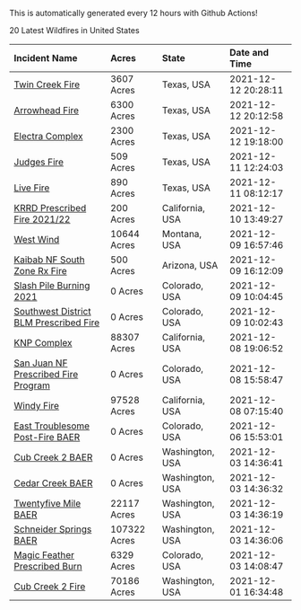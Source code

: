 This is automatically generated every 12 hours with Github Actions!

20 Latest Wildfires in United States

 | Incident Name | Acres | State | Date and Time |
|:---|:---|:---|:---|
| [Twin Creek Fire](https://inciweb.nwcg.gov/incident/7912/) | 3607 Acres | Texas, USA | 2021-12-12 20:28:11 |
| [Arrowhead Fire](https://inciweb.nwcg.gov/incident/7910/) | 6300 Acres | Texas, USA | 2021-12-12 20:12:58 |
| [Electra Complex](https://inciweb.nwcg.gov/incident/7908/) | 2300 Acres | Texas, USA | 2021-12-12 19:18:00 |
| [Judges Fire](https://inciweb.nwcg.gov/incident/7911/) | 509 Acres | Texas, USA | 2021-12-11 12:24:03 |
| [Live Fire](https://inciweb.nwcg.gov/incident/7909/) | 890 Acres | Texas, USA | 2021-12-11 08:12:17 |
| [KRRD Prescribed Fire 2021/22](https://inciweb.nwcg.gov/incident/7891/) | 200 Acres | California, USA | 2021-12-10 13:49:27 |
| [West Wind](https://inciweb.nwcg.gov/incident/7897/) | 10644 Acres | Montana, USA | 2021-12-09 16:57:46 |
| [Kaibab NF South Zone Rx Fire](https://inciweb.nwcg.gov/incident/5922/) | 500 Acres | Arizona, USA | 2021-12-09 16:12:09 |
| [Slash Pile Burning 2021](https://inciweb.nwcg.gov/incident/4648/) | 0 Acres | Colorado, USA | 2021-12-09 10:04:45 |
| [Southwest District BLM Prescribed Fire ](https://inciweb.nwcg.gov/incident/7852/) | 0 Acres | Colorado, USA | 2021-12-09 10:02:43 |
| [KNP Complex ](https://inciweb.nwcg.gov/incident/7838/) | 88307 Acres | California, USA | 2021-12-08 19:06:52 |
| [San Juan NF Prescribed Fire Program](https://inciweb.nwcg.gov/incident/6288/) | 0 Acres | Colorado, USA | 2021-12-08 15:58:47 |
| [Windy Fire](https://inciweb.nwcg.gov/incident/7841/) | 97528 Acres | California, USA | 2021-12-08 07:15:40 |
| [East Troublesome Post-Fire BAER](https://inciweb.nwcg.gov/incident/7267/) | 0 Acres | Colorado, USA | 2021-12-06 15:53:01 |
| [Cub Creek 2 BAER](https://inciweb.nwcg.gov/incident/7830/) | 0 Acres | Washington, USA | 2021-12-03 14:36:41 |
| [Cedar Creek BAER](https://inciweb.nwcg.gov/incident/7832/) | 0 Acres | Washington, USA | 2021-12-03 14:36:32 |
| [Twentyfive Mile BAER](https://inciweb.nwcg.gov/incident/7846/) | 22117 Acres | Washington, USA | 2021-12-03 14:36:19 |
| [Schneider Springs BAER](https://inciweb.nwcg.gov/incident/7860/) | 107322 Acres | Washington, USA | 2021-12-03 14:36:06 |
| [Magic Feather Prescribed Burn](https://inciweb.nwcg.gov/incident/6403/) | 6329 Acres | Colorado, USA | 2021-12-03 14:08:47 |
| [Cub Creek 2 Fire](https://inciweb.nwcg.gov/incident/7675/) | 70186 Acres | Washington, USA | 2021-12-01 16:34:48 |
